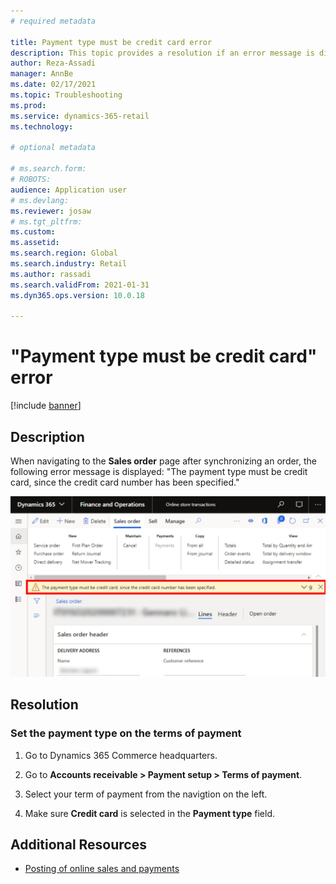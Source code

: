 ```yaml
---
# required metadata

title: Payment type must be credit card error
description: This topic provides a resolution if an error message is displayed when the user goes to the sales order page after synchronizing an order. 
author: Reza-Assadi
manager: AnnBe
ms.date: 02/17/2021
ms.topic: Troubleshooting
ms.prod: 
ms.service: dynamics-365-retail
ms.technology: 

# optional metadata

# ms.search.form: 
# ROBOTS: 
audience: Application user
# ms.devlang: 
ms.reviewer: josaw
# ms.tgt_pltfrm: 
ms.custom: 
ms.assetid: 
ms.search.region: Global
ms.search.industry: Retail
ms.author: rassadi
ms.search.validFrom: 2021-01-31
ms.dyn365.ops.version: 10.0.18

---
```


# "Payment type must be credit card" error

[!include [banner](../../includes/banner.md)]

## Description
When navigating to the **Sales order** page after synchronizing an order, the following error message is displayed: "The
payment type must be credit card, since the credit card number has been specified."

![Payment type must be credit card](media/payment-type-must-be-credit-card.jpg)

## Resolution

### Set the payment type on the terms of payment 

1. Go to Dynamics 365 Commerce headquarters.

1. Go to **Accounts receivable > Payment setup > Terms of payment**.

1. Select your term of payment from the navigtion on the left.

1. Make sure **Credit card** is selected in the **Payment type** field.

## Additional Resources
- [Posting of online sales and payments](../posting-online-sales-payments.md)
